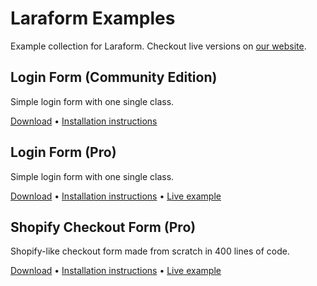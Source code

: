 # Laraform Examples

Example collection for Laraform. Checkout live versions on [our website](https://laraform.io/examples).

## Login Form (Community Edition)
Simple login form with one single class.

[Download](https://github.com/laraform/examples/archive/master.zip) • [Installation instructions](https://github.com/laraform/examples/tree/master/login-community)


## Login Form (Pro)
Simple login form with one single class.

[Download](https://github.com/laraform/examples/archive/master.zip) • [Installation instructions](https://github.com/laraform/examples/tree/master/login) • [Live example](https://laraform.io/examples#login)


## Shopify Checkout Form (Pro)
Shopify-like checkout form made from scratch in 400 lines of code.

[Download](https://github.com/laraform/examples/archive/master.zip) • [Installation instructions](https://github.com/laraform/examples/tree/master/shopify-checkout) • [Live example](https://laraform.io/examples#shopify)